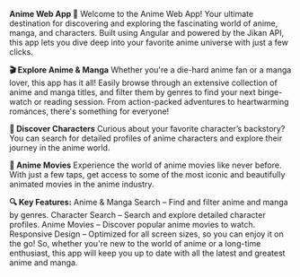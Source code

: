 **Anime Web App 🚀**
Welcome to the Anime Web App! Your ultimate destination for discovering and exploring the fascinating world of anime, manga, and characters. Built using Angular and powered by the Jikan API, this app lets you dive deep into your favorite anime universe with just a few clicks.

**🎬 Explore Anime & Manga**
Whether you're a die-hard anime fan or a manga lover, this app has it all! Easily browse through an extensive collection of anime and manga titles, and filter them by genres to find your next binge-watch or reading session. From action-packed adventures to heartwarming romances, there's something for everyone!

**🌟 Discover Characters**
Curious about your favorite character’s backstory? You can search for detailed profiles of anime characters and explore their journey in the anime world.

**🎥 Anime Movies**
Experience the world of anime movies like never before. With just a few taps, get access to some of the most iconic and beautifully animated movies in the anime industry.

**🔍 Key Features:**
Anime & Manga Search – Find and filter anime and manga by genres.
Character Search – Search and explore detailed character profiles.
Anime Movies – Discover popular anime movies to watch.
Responsive Design – Optimized for all screen sizes, so you can enjoy it on the go!
So, whether you're new to the world of anime or a long-time enthusiast, this app will keep you up to date with all the latest and greatest anime and manga.
